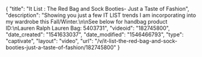 {
    "title": "It List : The Red Bag and Sock Booties- Just a Taste of Fashion",
    "description": "Showing you just a few IT LIST trends I am incorporating into my wardrobe this Fall\/Winter.\n\nSee below for handbag product ID:\nLauren Ralph Lauren Bag:  5403731",
    "videoid": "182745800",
    "date_created": "1541633037",
    "date_modified": "1546466793",
    "type": "captivate",
    "layout": "video",
    "url": "\/v\/it-list-the-red-bag-and-sock-booties-just-a-taste-of-fashion\/182745800"
}